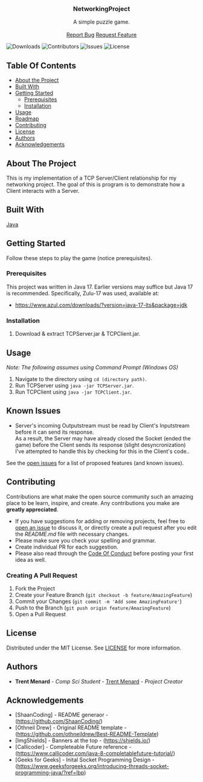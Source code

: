 <br/>
<p align="center">
  <h3 align="center">NetworkingProject</h3>

  <p align="center">
    A simple puzzle game.
    <br/>
    <br/>
    <a href="https://github.com/Trent-Menard/NetworkingProject/issues">Report Bug</a>
    <a href="https://github.com/Trent-Menard/NetworkingProject/issues">Request Feature</a>
  </p>
</p>

![Downloads](https://img.shields.io/github/downloads/Trent-Menard/NetworkingProject/total) ![Contributors](https://img.shields.io/github/contributors/Trent-Menard/NetworkingProject?color=dark-green) ![Issues](https://img.shields.io/github/issues/Trent-Menard/NetworkingProject) ![License](https://img.shields.io/github/license/Trent-Menard/NetworkingProject) 

## Table Of Contents

* [About the Project](#about-the-project)
* [Built With](#built-with)
* [Getting Started](#getting-started)
  * [Prerequisites](#prerequisites)
  * [Installation](#installation)
* [Usage](#usage)
* [Roadmap](#roadmap)
* [Contributing](#contributing)
* [License](#license)
* [Authors](#authors)
* [Acknowledgements](#acknowledgements)

## About The Project

This is my implementation of a TCP Server/Client relationship for my networking project. The goal of this is program is to demonstrate how a Client interacts with a Server.

## Built With

[Java](https://www.vectorlogo.zone/logos/java/java-icon.svg)

## Getting Started

Follow these steps to play the game (notice prerequisites).

### Prerequisites

This project was written in Java 17. Earlier versions may suffice but Java 17 is recommended. Specifically, Zulu-17 was used, available at:

* https://www.azul.com/downloads/?version=java-17-lts&package=jdk

### Installation

1. Download & extract TCPServer.jar & TCPClient.jar.

## Usage

 *Note: The following assumes using Command Prompt (Windows OS)*
1. Navigate to the directory using `cd (directory path)`.
2. Run TCPServer using `java -jar TCPServer.jar`.
3. Run TCPClient using `java -jar TCPClient.jar`.

## Known Issues

* Server's incoming Outputstream must be read by Client's Inputstream before it can send its response.<br/>As a result, the Server may have already closed the Socket (ended the game) before the Client sends its response (slight desyncronization)<br/>I've attempted to handle this by checking for this in the Client's code..

See the [open issues](https://github.com/Trent-Menard/NetworkingProject/issues) for a list of proposed features (and known issues).

## Contributing

Contributions are what make the open source community such an amazing place to be learn, inspire, and create. Any contributions you make are **greatly appreciated**.
* If you have suggestions for adding or removing projects, feel free to [open an issue](https://github.com/Trent-Menard/NetworkingProject/issues/new) to discuss it, or directly create a pull request after you edit the *README.md* file with necessary changes.
* Please make sure you check your spelling and grammar.
* Create individual PR for each suggestion.
* Please also read through the [Code Of Conduct](https://github.com/Trent-Menard/NetworkingProject/blob/main/CODE_OF_CONDUCT.md) before posting your first idea as well.

### Creating A Pull Request

1. Fork the Project
2. Create your Feature Branch (`git checkout -b feature/AmazingFeature`)
3. Commit your Changes (`git commit -m 'Add some AmazingFeature'`)
4. Push to the Branch (`git push origin feature/AmazingFeature`)
5. Open a Pull Request

## License

Distributed under the MIT License. See [LICENSE](https://github.com/Trent-Menard/NetworkingProject/blob/main/LICENSE.md) for more information.

## Authors

* **Trent Menard** - *Comp Sci Student* - [Trent Menard](https://github.com/Trent-Menard/) - *Project Creator*

## Acknowledgements

* [ShaanCoding] - README generaor - (https://github.com/ShaanCoding/)
* [Othneil Drew] - Original README template - (https://github.com/othneildrew/Best-README-Template)
* [ImgShields] - Banners at the top - (https://shields.io/)
* [Callicoder] - Completeable Future reference - (https://www.callicoder.com/java-8-completablefuture-tutorial/)
* [Geeks for Geeks] - Inital Socket Programming Design - (https://www.geeksforgeeks.org/introducing-threads-socket-programming-java/?ref=lbp)
